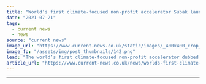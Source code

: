 ```yaml
---
title: "World’s first climate-focused non-profit accelerator Subak launched"
date: "2021-07-21"
tags: 
  - current news
  - news
source: "current news"
image_url: "https://www.current-news.co.uk/static/images/_400x400_crop_center-center/cropped-Baroness-Bryony-Worthington-Subak-House-of-Lords-Credit-Subak.png"
image_fp: "/assets/img/post_thumbnails/142.png"
lead: "​The world’s first climate-focused non-profit accelerator dubbed Subak has been launched in London, its founding members have said."
article_url: "https://www.current-news.co.uk/news/worlds-first-climate-focused-non-profit-accelerator-subak-launched?utm_source=rss-feeds&utm_medium=rss&utm_campaign=rss"
---
```


---
